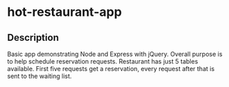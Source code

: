 # hot-restaurant-app

## Description
Basic app demonstrating Node and Express with jQuery. Overall purpose is to help schedule reservation requests. Restaurant has just 5 tables available. First five requests get a reservation, every request after that is sent to the waiting list.  